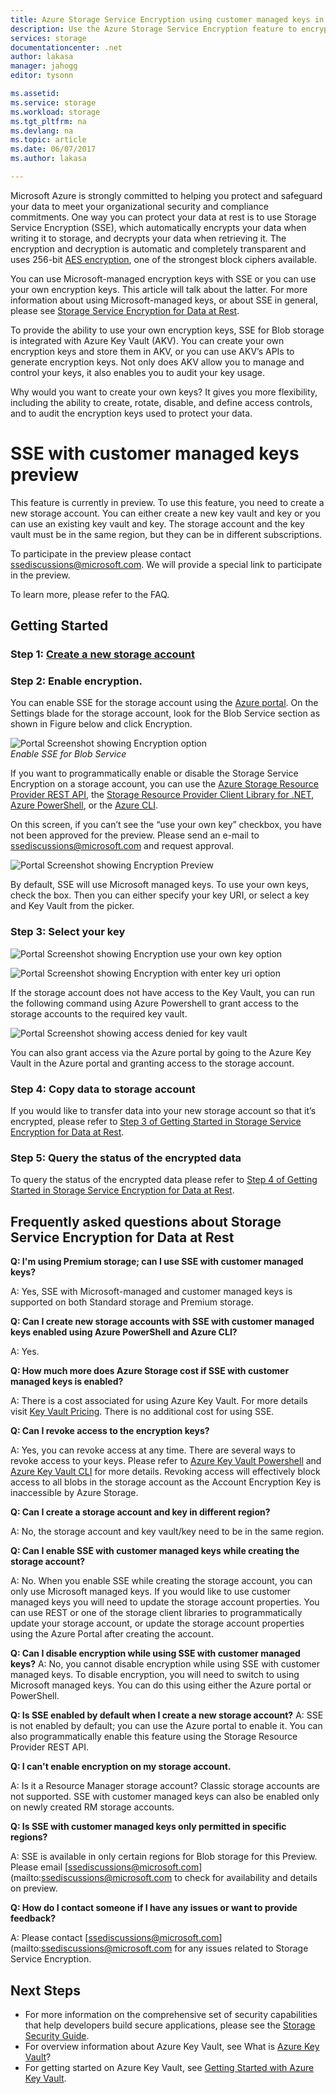 ```yaml
---
title: Azure Storage Service Encryption using customer managed keys in Azure Key Vault | Microsoft Docs
description: Use the Azure Storage Service Encryption feature to encrypt your Azure Blob Storage on the service side when storing the data, and decrypt it when retrieving the data using customer managed keys.
services: storage
documentationcenter: .net
author: lakasa
manager: jahogg
editor: tysonn

ms.assetid: 
ms.service: storage
ms.workload: storage
ms.tgt_pltfrm: na
ms.devlang: na
ms.topic: article
ms.date: 06/07/2017
ms.author: lakasa

---
```

Microsoft Azure is strongly committed to helping you protect and safeguard your data to meet your organizational security and compliance commitments.  One way you can protect your data at rest is to use Storage Service Encryption (SSE), which automatically encrypts your data when writing it to storage, and decrypts your data when retrieving it. The encryption and decryption is automatic and completely transparent and uses 256-bit [AES encryption](https://en.wikipedia.org/wiki/Advanced_Encryption_Standard), one of the strongest block ciphers available.

You can use Microsoft-managed encryption keys with SSE or you can use your own encryption keys. This article will talk about the latter. For more information about using Microsoft-managed keys, or about SSE in general, please see [Storage Service Encryption for Data at Rest](https://docs.microsoft.com/en-us/azure/storage/storage-service-encryption).

To provide the ability to use your own encryption keys, SSE for Blob storage is integrated with Azure Key Vault (AKV). You can create your own encryption keys and store them in AKV, or you can use AKV’s APIs to generate encryption keys. Not only does AKV allow you to manage and control your keys, it also enables you to audit your key usage. 

Why would you want to create your own keys? It gives you more flexibility, including the ability to create, rotate, disable, and define access controls, and to audit the encryption keys used to protect your data.

# SSE with customer managed keys preview

This feature is currently in preview. To use this feature, you need to create a new storage account. You can either create a new key vault and key or you can use an existing key vault and key. The storage account and the key vault must be in the same region, but they can be in different subscriptions.

To participate in the preview please contact [ssediscussions@microsoft.com](mailto:ssediscussions@microsoft.com). We will provide a special link to participate in the preview.

To learn more, please refer to the FAQ.

## Getting Started
### Step 1: [Create a new storage account](storage-create-storage-account.md)

### Step 2: Enable encryption.
You can enable SSE for the storage account using the [Azure portal](https://portal.azure.com). On the Settings blade for the storage account, look for the Blob Service section as shown in Figure below and click Encryption.

![Portal Screenshot showing Encryption option](./media/storage-service-encryption/image1.png)
<br/>*Enable SSE for Blob Service*

If you want to programmatically enable or disable the Storage Service Encryption on a storage account, you can use the [Azure Storage Resource Provider REST API](https://docs.microsoft.com/en-us/rest/api/storagerp/?redirectedfrom=MSDN), the [Storage Resource Provider Client Library for .NET](https://docs.microsoft.com/en-us/dotnet/api/?redirectedfrom=MSDN), [Azure PowerShell](https://docs.microsoft.com/en-us/powershell/azure/overview?view=azurermps-4.0.0), or the [Azure CLI](https://docs.microsoft.com/en-us/azure/storage/storage-azure-cli).

On this screen, if you can’t see the “use your own key” checkbox, you have not been approved for the preview. Please send an e-mail to [ssediscussions@microsoft.com](mailto:ssediscussions@microsoft.com) and request approval.

![Portal Screenshot showing Encryption Preview](./media/storage-service-encryption-customer-managed-keys/ssecmk1.png)

By default, SSE will use Microsoft managed keys. To use your own keys, check the box. Then you can either specify your key URI, or select a key and Key Vault from the picker.

### Step 3: Select your key

![Portal Screenshot showing Encryption use your own key option](./media/storage-service-encryption-customer-managed-keys/ssecmk2.png)

![Portal Screenshot showing Encryption with enter key uri option](./media/storage-service-encryption-customer-managed-keys/ssecmk3.png)

If the storage account does not have access to the Key Vault, you can run the following command using Azure Powershell to grant access to the storage accounts to the required key vault.

![Portal Screenshot showing access denied for key vault](./media/storage-service-encryption-customer-managed-keys/ssecmk4.png)

You can also grant access via the Azure portal by going to the Azure Key Vault in the Azure portal and granting access to the storage account.

### Step 4: Copy data to storage account
If you would like to transfer data into your new storage account so that it’s encrypted, please refer to [Step 3 of Getting Started in Storage Service Encryption for Data at Rest](https://docs.microsoft.com/en-us/azure/storage/storage-service-encryption#step-3-copy-data-to-storage-account).

### Step 5: Query the status of the encrypted data
To query the status of the encrypted data please refer to [Step 4 of Getting Started in Storage Service Encryption for Data at Rest](https://docs.microsoft.com/en-us/azure/storage/storage-service-encryption#step-4-query-the-status-of-the-encrypted-data).

## Frequently asked questions about Storage Service Encryption for Data at Rest
**Q: I'm using Premium storage; can I use SSE with customer managed keys?**

A: Yes, SSE with Microsoft-managed  and customer managed keys is supported on both Standard storage and Premium storage. 

**Q: Can I create new storage accounts with SSE with customer managed keys enabled using Azure PowerShell and Azure CLI?**

A: Yes.

**Q: How much more does Azure Storage cost if SSE with customer managed keys is enabled?**

A: There is a cost associated for using Azure Key Vault. For more details visit [Key Vault Pricing](https://azure.microsoft.com/en-us/pricing/details/key-vault/). There is no additional cost for using SSE.

**Q: Can I revoke access to the encryption keys?**

A: Yes, you can revoke access at any time. There are several ways to revoke access to your keys. Please refer to [Azure Key Vault Powershell](https://docs.microsoft.com/en-us/powershell/module/azurerm.keyvault/?view=azurermps-4.0.0) and [Azure Key Vault CLI](https://docs.microsoft.com/en-us/cli/azure/keyvault) for more details. Revoking access will effectively block access to all blobs in the storage account as the Account Encryption Key is inaccessible by Azure Storage.

**Q: Can I create a storage account and key in different region?**

A: No, the storage account and key vault/key need to be in the same region. 

**Q: Can I enable SSE with customer managed keys while creating the storage account?**

A: No. When you enable SSE while creating the storage account, you can only use Microsoft managed keys. If you would like to use customer managed keys you will need to update the storage account properties. You can use REST or one of the storage client libraries to programmatically update your storage account, or update the storage account properties using the Azure Portal after creating the account.

**Q: Can I disable encryption while using SSE with customer managed keys?**
A: No, you cannot disable encryption while using SSE with customer managed keys. To disable encryption, you will need to switch to using Microsoft managed keys. You can do this using either the Azure portal or PowerShell.

**Q: Is SSE enabled by default when I create a new storage account?**
A: SSE is not enabled by default; you can use the Azure portal to enable it. You can also programmatically enable this feature using the Storage Resource Provider REST API. 

**Q: I can't enable encryption on my storage account.**

A: Is it a Resource Manager storage account? Classic storage accounts are not supported. SSE with customer managed keys can also be enabled only on newly created RM storage accounts.

**Q: Is SSE with customer managed keys only permitted in specific regions?**

A: SSE is available in only certain regions for Blob storage for this Preview. Please email [ssediscussions@microsoft.com](mailto:ssediscussions@microsoft.com to check for availability and details on preview. 

**Q: How do I contact someone if I have any issues or want to provide feedback?**

A: Please contact [ssediscussions@microsoft.com](mailto:ssediscussions@microsoft.com for any issues related to Storage Service Encryption. 

## Next Steps

*	For more information on the comprehensive set of security capabilities that help developers build secure applications, please see the [Storage Security Guide](https://docs.microsoft.com/en-us/azure/storage/storage-security-guide).
*	For overview information about Azure Key Vault, see What is [Azure Key Vault](https://docs.microsoft.com/en-us/azure/key-vault/key-vault-whatis)?
*	For getting started on Azure Key Vault, see [Getting Started with Azure Key Vault](https://docs.microsoft.com/en-us/azure/key-vault/key-vault-get-started).
